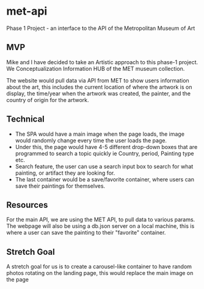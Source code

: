 # met-api

Phase 1 Project - an interface to the API of the Metropolitan Museum of Art

## MVP

Mike and I have decided to take an Artistic approach to this phase-1 project. We Conceptualization Information HUB of the MET museum collection.

The website would pull data via API from MET to show users information about the art, this includes the current location of where the artwork is on display, the time/year when the artwork was created, the painter, and the country of origin for the artwork.

## Technical

- The SPA would have a main image when the page loads, the image would randomly change every time the user loads the page.
- Under this, the page would have 4-5 different drop-down boxes that are programmed to search a topic quickly ie Country, period, Painting type etc.
- Search feature, the user can use a search input box to search for what painting, or artifact they are looking for.
- The last container would be a save/favorite container, where users can save their paintings for themselves.

## Resources

For the main API, we are using the MET API, to pull data to various params.
The webpage will also be using a db.json server on a local machine, this is where a user can save the painting to their "favorite" container.

## Stretch Goal

A stretch goal for us is to create a carousel-like container to have random photos rotating on the landing page, this would replace the main image on the page
